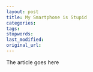 ```yaml
---
layout: post
title: My Smartphone is Stupid
categories:
tags:
stopwords:
last_modified:
original_url: 
---
```


The article goes here

